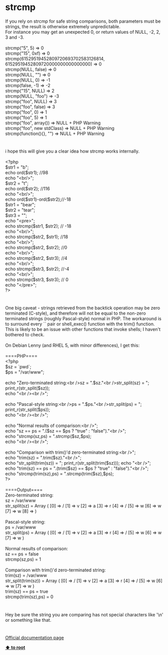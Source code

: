 # strcmp




<div class="phpcode"><span class="html">
If you rely on strcmp for safe string comparisons, both parameters must be strings, the result is otherwise extremely unpredictable.<br>For instance you may get an unexpected 0, or return values of NULL, -2, 2, 3 and -3.<br><br>strcmp(&quot;5&quot;, 5) =&gt; 0<br>strcmp(&quot;15&quot;, 0xf) =&gt; 0<br>strcmp(61529519452809720693702583126814, 61529519452809720000000000000000) =&gt; 0<br>strcmp(NULL, false) =&gt; 0<br>strcmp(NULL, &quot;&quot;) =&gt; 0<br>strcmp(NULL, 0) =&gt; -1<br>strcmp(false, -1) =&gt; -2<br>strcmp(&quot;15&quot;, NULL) =&gt; 2<br>strcmp(NULL, &quot;foo&quot;) =&gt; -3<br>strcmp(&quot;foo&quot;, NULL) =&gt; 3<br>strcmp(&quot;foo&quot;, false) =&gt; 3<br>strcmp(&quot;foo&quot;, 0) =&gt; 1<br>strcmp(&quot;foo&quot;, 5) =&gt; 1<br>strcmp(&quot;foo&quot;, array()) =&gt; NULL + PHP Warning<br>strcmp(&quot;foo&quot;, new stdClass) =&gt; NULL + PHP Warning<br>strcmp(function(){}, &quot;&quot;) =&gt; NULL + PHP Warning</span>
</div>
  

#


<div class="phpcode"><span class="html">
i hope this will give you a clear idea how strcmp works internally.
<br>
<br><span class="default">&lt;?php
<br>$str1 </span><span class="keyword">= </span><span class="string">&quot;b&quot;</span><span class="keyword">;
<br>echo </span><span class="default">ord</span><span class="keyword">(</span><span class="default">$str1</span><span class="keyword">); </span><span class="comment">//98
<br></span><span class="keyword">echo </span><span class="string">&quot;&lt;br/&gt;&quot;</span><span class="keyword">;
<br></span><span class="default">$str2 </span><span class="keyword">= </span><span class="string">&quot;t&quot;</span><span class="keyword">;
<br>echo </span><span class="default">ord</span><span class="keyword">(</span><span class="default">$str2</span><span class="keyword">); </span><span class="comment">//116
<br></span><span class="keyword">echo </span><span class="string">&quot;&lt;br/&gt;&quot;</span><span class="keyword">;
<br>echo </span><span class="default">ord</span><span class="keyword">(</span><span class="default">$str1</span><span class="keyword">)-</span><span class="default">ord</span><span class="keyword">(</span><span class="default">$str2</span><span class="keyword">);</span><span class="comment">//-18
<br></span><span class="default">$str1 </span><span class="keyword">= </span><span class="string">&quot;bear&quot;</span><span class="keyword">;
<br></span><span class="default">$str2 </span><span class="keyword">= </span><span class="string">&quot;tear&quot;</span><span class="keyword">;
<br></span><span class="default">$str3 </span><span class="keyword">= </span><span class="string">&quot;&quot;</span><span class="keyword">;
<br>echo </span><span class="string">&quot;&lt;pre&gt;&quot;</span><span class="keyword">;
<br>echo </span><span class="default">strcmp</span><span class="keyword">(</span><span class="default">$str1</span><span class="keyword">, </span><span class="default">$str2</span><span class="keyword">); </span><span class="comment">// -18
<br></span><span class="keyword">echo </span><span class="string">&quot;&lt;br/&gt;&quot;</span><span class="keyword">;
<br>echo </span><span class="default">strcmp</span><span class="keyword">(</span><span class="default">$str2</span><span class="keyword">, </span><span class="default">$str1</span><span class="keyword">); </span><span class="comment">//18
<br></span><span class="keyword">echo </span><span class="string">&quot;&lt;br/&gt;&quot;</span><span class="keyword">;
<br>echo </span><span class="default">strcmp</span><span class="keyword">(</span><span class="default">$str2</span><span class="keyword">, </span><span class="default">$str2</span><span class="keyword">); </span><span class="comment">//0
<br></span><span class="keyword">echo </span><span class="string">&quot;&lt;br/&gt;&quot;</span><span class="keyword">;
<br>echo </span><span class="default">strcmp</span><span class="keyword">(</span><span class="default">$str2</span><span class="keyword">, </span><span class="default">$str3</span><span class="keyword">); </span><span class="comment">//4
<br></span><span class="keyword">echo </span><span class="string">&quot;&lt;br/&gt;&quot;</span><span class="keyword">;
<br>echo </span><span class="default">strcmp</span><span class="keyword">(</span><span class="default">$str3</span><span class="keyword">, </span><span class="default">$str2</span><span class="keyword">); </span><span class="comment">//-4
<br></span><span class="keyword">echo </span><span class="string">&quot;&lt;br/&gt;&quot;</span><span class="keyword">;
<br>echo </span><span class="default">strcmp</span><span class="keyword">(</span><span class="default">$str3</span><span class="keyword">, </span><span class="default">$str3</span><span class="keyword">); </span><span class="comment">// 0
<br></span><span class="keyword">echo </span><span class="string">&quot;&lt;/pre&gt;&quot;</span><span class="keyword">;
<br></span><span class="default">?&gt;</span>
</span>
</div>
  

#


<div class="phpcode"><span class="html">
One big caveat - strings retrieved from the backtick operation may be zero terminated (C-style), and therefore will not be equal to the non-zero terminated strings (roughly Pascal-style) normal in PHP. The workaround is to surround every `` pair or shell_exec() function with the trim() function. This is likely to be an issue with other functions that invoke shells; I haven&apos;t bothered to check.<br><br>On Debian Lenny (and RHEL 5, with minor differences), I get this:<br><br>====PHP====<br><span class="default">&lt;?php<br>$sz </span><span class="keyword">= `</span><span class="string">pwd</span><span class="keyword">`;<br></span><span class="default">$ps </span><span class="keyword">= </span><span class="string">&quot;/var/www&quot;</span><span class="keyword">;<br><br>echo </span><span class="string">&quot;Zero-terminated string:&lt;br /&gt;sz = &quot;</span><span class="keyword">.</span><span class="default">$sz</span><span class="keyword">.</span><span class="string">&quot;&lt;br /&gt;str_split(sz) = &quot;</span><span class="keyword">; </span><span class="default">print_r</span><span class="keyword">(</span><span class="default">str_split</span><span class="keyword">(</span><span class="default">$sz</span><span class="keyword">));<br>echo </span><span class="string">&quot;&lt;br /&gt;&lt;br /&gt;&quot;</span><span class="keyword">;<br><br>echo </span><span class="string">&quot;Pascal-style string:&lt;br /&gt;ps = &quot;</span><span class="keyword">.</span><span class="default">$ps</span><span class="keyword">.</span><span class="string">&quot;&lt;br /&gt;str_split(ps) = &quot;</span><span class="keyword">; </span><span class="default">print_r</span><span class="keyword">(</span><span class="default">str_split</span><span class="keyword">(</span><span class="default">$ps</span><span class="keyword">));<br>echo </span><span class="string">&quot;&lt;br /&gt;&lt;br /&gt;&quot;</span><span class="keyword">;<br><br>echo </span><span class="string">&quot;Normal results of comparison:&lt;br /&gt;&quot;</span><span class="keyword">;<br>echo </span><span class="string">&quot;sz == ps = &quot;</span><span class="keyword">.(</span><span class="default">$sz </span><span class="keyword">== </span><span class="default">$ps </span><span class="keyword">? </span><span class="string">&quot;true&quot; </span><span class="keyword">: </span><span class="string">&quot;false&quot;</span><span class="keyword">).</span><span class="string">&quot;&lt;br /&gt;&quot;</span><span class="keyword">;<br>echo </span><span class="string">&quot;strcmp(sz,ps) = &quot;</span><span class="keyword">.</span><span class="default">strcmp</span><span class="keyword">(</span><span class="default">$sz</span><span class="keyword">,</span><span class="default">$ps</span><span class="keyword">);<br>echo </span><span class="string">&quot;&lt;br /&gt;&lt;br /&gt;&quot;</span><span class="keyword">;<br><br>echo </span><span class="string">&quot;Comparison with trim()&apos;d zero-terminated string:&lt;br /&gt;&quot;</span><span class="keyword">;<br>echo </span><span class="string">&quot;trim(sz) = &quot;</span><span class="keyword">.</span><span class="default">trim</span><span class="keyword">(</span><span class="default">$sz</span><span class="keyword">).</span><span class="string">&quot;&lt;br /&gt;&quot;</span><span class="keyword">;<br>echo </span><span class="string">&quot;str_split(trim(sz)) = &quot;</span><span class="keyword">; </span><span class="default">print_r</span><span class="keyword">(</span><span class="default">str_split</span><span class="keyword">(</span><span class="default">trim</span><span class="keyword">(</span><span class="default">$sz</span><span class="keyword">))); echo </span><span class="string">&quot;&lt;br /&gt;&quot;</span><span class="keyword">;<br>echo </span><span class="string">&quot;trim(sz) == ps = &quot;</span><span class="keyword">.(</span><span class="default">trim</span><span class="keyword">(</span><span class="default">$sz</span><span class="keyword">) == </span><span class="default">$ps </span><span class="keyword">? </span><span class="string">&quot;true&quot; </span><span class="keyword">: </span><span class="string">&quot;false&quot;</span><span class="keyword">).</span><span class="string">&quot;&lt;br /&gt;&quot;</span><span class="keyword">;<br>echo </span><span class="string">&quot;strcmp(trim(sz),ps) = &quot;</span><span class="keyword">.</span><span class="default">strcmp</span><span class="keyword">(</span><span class="default">trim</span><span class="keyword">(</span><span class="default">$sz</span><span class="keyword">),</span><span class="default">$ps</span><span class="keyword">);<br></span><span class="default">?&gt;<br></span><br>====Output====<br>Zero-terminated string:<br>sz = /var/www <br>str_split(sz) = Array ( [0] =&gt; / [1] =&gt; v [2] =&gt; a [3] =&gt; r [4] =&gt; / [5] =&gt; w [6] =&gt; w [7] =&gt; w [8] =&gt; ) <br><br>Pascal-style string:<br>ps = /var/www<br>str_split(ps) = Array ( [0] =&gt; / [1] =&gt; v [2] =&gt; a [3] =&gt; r [4] =&gt; / [5] =&gt; w [6] =&gt; w [7] =&gt; w ) <br><br>Normal results of comparison:<br>sz == ps = false<br>strcmp(sz,ps) = 1<br><br>Comparison with trim()&apos;d zero-terminated string:<br>trim(sz) = /var/www<br>str_split(trim(sz)) = Array ( [0] =&gt; / [1] =&gt; v [2] =&gt; a [3] =&gt; r [4] =&gt; / [5] =&gt; w [6] =&gt; w [7] =&gt; w ) <br>trim(sz) == ps = true<br>strcmp(trim(sz),ps) = 0</span>
</div>
  

#


<div class="phpcode"><span class="html">
Hey be sure the string you are comparing has not special characters like &apos;\n&apos; or something like that.</span>
</div>
  

#

[Official documentation page](https://www.php.net/manual/en/function.strcmp.php)

**[⬆ to root](/)**